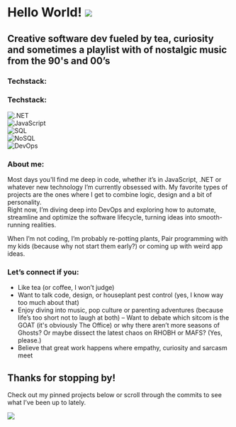 # Hello World!  ![](https://komarev.com/ghpvc/?username=TantBella&style=for-the-badge&label=Visitors&color=E3D7B8)
## Creative software dev fueled by tea, curiosity and sometimes a playlist with of nostalgic music from the 90's and 00’s

### Techstack:  
### Techstack:  
![.NET](https://img.shields.io/badge/.NET-512BD4?style=for-the-badge&logo=.net&logoColor=white)  
![JavaScript](https://img.shields.io/badge/JavaScript-F7DF1E?style=for-the-badge&logo=javascript&logoColor=black)  
![SQL](https://img.shields.io/badge/SQL-4479A1?style=for-the-badge&logo=sql&logoColor=white)  
![NoSQL](https://img.shields.io/badge/NoSQL-00599C?style=for-the-badge&logo=mongodb&logoColor=white)  
![DevOps](https://img.shields.io/badge/DevOps-007ACC?style=for-the-badge&logo=azuredevops&logoColor=white)


### About me:  
Most days you'll find me deep in code, whether it’s in JavaScript, .NET or whatever new technology I’m currently obsessed with. My favorite types of projects are the ones where I get to combine logic, design and a bit of personality.  
Right now, I’m diving deep into DevOps and exploring how to automate, streamline and optimize the software lifecycle, turning ideas into smooth-running realities.

When I’m not coding, I’m probably re-potting plants, Pair programming with my kids (because why not start them early?) or coming up with weird app ideas.

### Let’s connect if you:
- Like tea (or coffee, I won’t judge)
- Want to talk code, design, or houseplant pest control (yes, I know way too much about that)
- Enjoy diving into music, pop culture or parenting adventures (because life’s too short not to laugh at both)
– Want to debate which sitcom is the GOAT (it's obviously The Office) or why there aren’t more seasons of Ghosts? Or maybe dissect the latest chaos on RHOBH or MAFS? (Yes, please.)
- Believe that great work happens where empathy, curiosity and sarcasm meet

## Thanks for stopping by!
Check out my pinned projects below or scroll through the commits to see what I’ve been up to lately.

![](https://komarev.com/ghpvc/?username=TantBella&style=for-the-badge&label=Visitors&color=E3D7B8)
